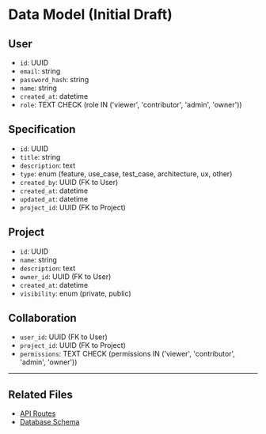 # Data Model (Initial Draft)

## User

- `id`: UUID
- `email`: string
- `password_hash`: string
- `name`: string
- `created_at`: datetime
- `role`: TEXT CHECK (role IN ('viewer', 'contributor', 'admin', 'owner'))

## Specification

- `id`: UUID
- `title`: string
- `description`: text
- `type`: enum (feature, use_case, test_case, architecture, ux, other)
- `created_by`: UUID (FK to User)
- `created_at`: datetime
- `updated_at`: datetime
- `project_id`: UUID (FK to Project)

## Project

- `id`: UUID
- `name`: string
- `description`: text
- `owner_id`: UUID (FK to User)
- `created_at`: datetime
- `visibility`: enum (private, public)

## Collaboration

- `user_id`: UUID (FK to User)
- `project_id`: UUID (FK to Project)
- `permissions`: TEXT CHECK (permissions IN ('viewer', 'contributor', 'admin', 'owner'))

---

## Related Files

- [API Routes](./api-routes.md)
- [Database Schema](./db-schema.md)

